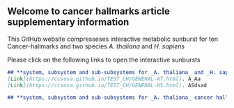 ## Welcome to cancer hallmarks article supplementary information

This GitHub website compresseses interactive metabolic sunburst for ten Cancer-hallmarks and two species _A. thaliana_ and _H. sapiens_

Please click on the following links to open the interactive sunbursts


```markdown
## **system, subsystem and sub-subsystems for _A. thaliana_ and _H. sapiens_ respectively**
[Link](https://ccsosa.github.io/TEST_CH/GENERAL-AT.html). A_Aa
[Link](https://ccsosa.github.io/TEST_CH/GENERAL-HS.html). ASdsad

## **system, subsystem and sub-subsystems for _A. thaliana_ cancer hallmarks
```
